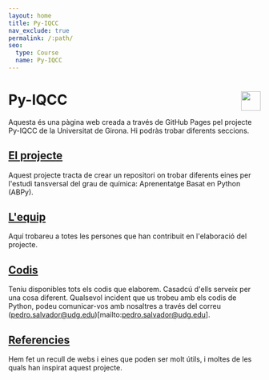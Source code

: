 ```yaml
---
layout: home
title: Py-IQCC
nav_exclude: true
permalink: /:path/
seo:
  type: Course
  name: Py-IQCC
---
```


# **Py-IQCC**              <a href="https://github.com/py-IQCC/py-IQCC.github.io" target="_blank"><img src="https://github.githubassets.com/images/modules/logos_page/GitHub-Mark.png" style="width:1.4em; float:right;"></a>

Aquesta és una pàgina web creada a través de GitHub Pages pel projecte Py-IQCC de la Universitat de Girona. Hi podràs trobar diferents seccions.

## [El projecte](docs/about.md)
Aquest projecte tracta de crear un repositori on trobar diferents eines per l'estudi tansversal del grau de química: Aprenentatge Basat en Python (ABPy).

<!-- ## [Actualitzacions](docs/actualitzacions.md)
En aquest apartat s'aniran anunciant les diferents actualitzacions dels recursos de Python que es vagin fent i la seva data de implementació.
 -->
## [L'equip](docs/equip.md)
Aquí trobareu a totes les persones que han contribuit en l'elaboració del projecte.

## [Codis](docs/codis.md)
Teniu disponibles tots els codis que elaborem. Casadcú d'ells serveix per una cosa diferent. Qualsevol incident que us trobeu amb els codis de Python, podeu comunicar-vos amb nosaltres a través del correu (pedro.salvador@udg.edu)[mailto:pedro.salvador@udg.edu].

## [Referencies](docs/referencies.md)
Hem fet un recull de webs i eines que poden ser molt útils, i moltes de les quals han inspirat aquest projecte.
